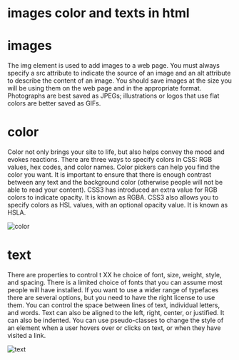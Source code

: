 # images color and texts in html 

# images


The img element is used to add images to a
web page.
 You must always specify a src attribute to indicate the
source of an image and an alt attribute to describe the
content of an image.
 You should save images at the size you will be using
them on the web page and in the appropriate format.
 Photographs are best saved as JPEGs; illustrations or
logos that use flat colors are better saved as GIFs.

# color

Color not only brings your  site to life, but also helps
convey the mood and evokes reactions.
 There are three ways to specify colors in CSS:
RGB values, hex codes, and color names.
 Color pickers can help you find the color you want.
 It is important to ensure that there is enough contrast
between any text and the background color (otherwise
people will not be able to read your content).
 CSS3 has introduced an extra value for RGB colors to
indicate opacity. It is known as RGBA.
 CSS3 also allows you to specify colors as HSL values,
with an optional opacity value. It is known as HSLA.

![color](https://i.ytimg.com/vi/oeovZTgMj0Y/maxresdefault.jpg)

# text 


There are properties to control t XX he choice of font, size,
weight, style, and spacing.
 There is a limited choice of fonts that you can assume
most people will have installed.
 If you want to use a wider range of typefaces there are
several options, but you need to have the right license
to use them.
 You can control the space between lines of text,
individual letters, and words. Text can also be aligned
to the left, right, center, or justified. It can also be
indented.
 You can use pseudo-classes to change the style of an
element when a user hovers over or clicks on text, or
when they have visited a link.



![text](https://i.ytimg.com/vi/t0HdyoGjCmg/hqdefault.jpg)